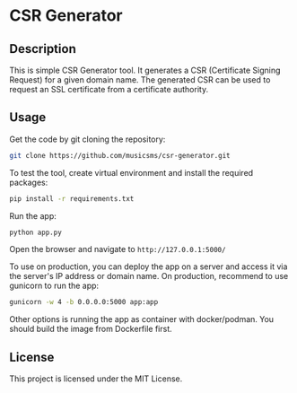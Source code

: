 # CSR Generator

## Description

This is simple CSR Generator tool. It generates a CSR (Certificate Signing Request) for a given domain name. The generated CSR can be used to request an SSL certificate from a certificate authority.

## Usage
Get the code by git cloning the repository:
```bash
git clone https://github.com/musicsms/csr-generator.git
```

To test the tool, create virtual environment and install the required packages:
```bash
pip install -r requirements.txt
```
Run the app:
```bash
python app.py
```
Open the browser and navigate to `http://127.0.0.1:5000/`

To use on production, you can deploy the app on a server and access it via the server's IP address or domain name.
On production, recommend to use gunicorn to run the app:
```bash
gunicorn -w 4 -b 0.0.0.0:5000 app:app
```
Other options is running the app as container with docker/podman. You should build the image from Dockerfile first.

## License

This project is licensed under the MIT License.